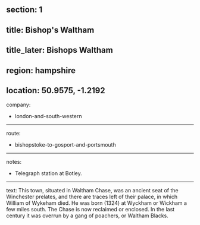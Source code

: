 ﻿section: 1
----
title: Bishop's Waltham
----
title_later: Bishops Waltham
----
region: hampshire
----
location: 50.9575, -1.2192
----
company:
- london-and-south-western
----
route:
- bishopstoke-to-gosport-and-portsmouth
----
notes:
- Telegraph station at Botley.
----
text: This town, situated in Waltham Chase, was an ancient seat of the Winchester prelates, and there are traces left of their palace, in which William of Wykeham died. He was born (1324) at Wyckham or Wickham a few miles south. The Chase is now reclaimed or enclosed. In the last century it was overrun by a gang of poachers, or Waltham Blacks.
